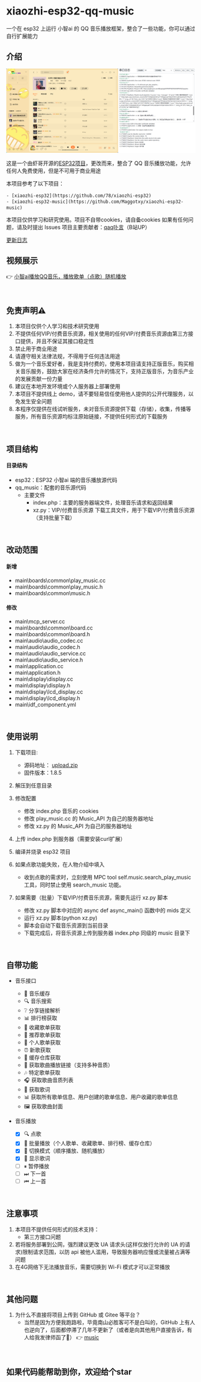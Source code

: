 # xiaozhi-esp32-qq-music
一个在 esp32 上运行 小智ai 的 QQ 音乐播放框架，整合了一些功能，你可以通过自行扩展能力

## 介绍

![随机播放个人歌单](demo.png)

这是一个由虾哥开源的[ESP32项目](https://github.com/78/xiaozhi-esp32)，更改而来，整合了 QQ 音乐播放功能，允许任何人免费使用，但是不可用于商业用途

本项目参考了以下项目：

    - [xiaozhi-esp32](https://github.com/78/xiaozhi-esp32)
    - [xiaozhi-esp32-music](https://github.com/Maggotxy/xiaozhi-esp32-music)

本项目仅供学习和研究使用。项目不自带cookies，请自备cookies
如果有任何问题，请及时提出 Issues
项目主要贡献者：[qaq卟言](https://space.bilibili.com/86920865)（B站UP）

[更新日志](update.md)

## 视频展示

👉 [小智ai播放QQ音乐，播放歌单（点歌）随机播放](https://www.bilibili.com/video/BV1h6HkzkEq6)

&emsp;

## 免责声明⚠️
1. 本项目仅供个人学习和技术研究使用
2. 不提供任何VIP/付费音乐资源，相关使用的任何VIP/付费音乐资源由第三方接口提供，并且不保证其接口稳定性
3. 禁止用于商业用途
4. 请遵守相关法律法规，不得用于任何违法用途
5. 做为一个音乐爱好者，我是支持付费的，使用本项目请支持正版音乐，购买相关音乐服务，鼓励大家在经济条件允许的情况下，支持正版音乐，为音乐产业的发展贡献一份力量
6. 建议在本地开发环境或个人服务器上部署使用
7. 本项目不提供线上 demo，请不要轻易信任使用他人提供的公开代理服务，以免发生安全问题
8. 本程序仅提供在线试听服务，未对音乐资源提供下载（存储），收集，传播等服务，所有音乐资源均标注原始链接，不提供任何形式的下载服务

&emsp;

## 项目结构

#### 目录结构
- esp32：ESP32 小智ai 端的音乐播放源代码
- qq_music：配套的音乐源代码
    - 主要文件
        - index.php：主要的服务器端文件，处理音乐请求和返回结果
        - xz.py：VIP/付费音乐资源 下载工具文件，用于下载VIP/付费音乐资源（支持批量下载）

&emsp;

## 改动范围

#### 新增
- main\boards\common\play_music.cc
- main\boards\common\play_music.h
- main\boards\common\music.h

#### 修改
- main\mcp_server.cc
- main\boards\common\board.cc
- main\boards\common\board.h
- main\audio\audio_codec.cc
- main\audio\audio_codec.h
- main\audio\audio_service.cc
- main\audio\audio_service.h
- main\application.cc
- main\application.h
- main\display\display.cc
- main\display\display.h
- main\display\lcd_display.cc
- main\display\lcd_display.h
- main\idf_component.yml

&emsp;

## 使用说明

1. 下载项目:
    - 源码地址： [upload.zip](https://qaqbuyan.com:88/乔安文件/文件/qq-music/upload.zip)
    - 固件版本：1.8.5

2. 解压到任意目录

3. 修改配置
    - 修改 index.php 音乐的 cookies
    - 修改 play_music.cc 的 Music_API 为自己的服务器地址
    - 修改 xz.py 的 Music_API 为自己的服务器地址

4. 上传 index.php 到服务器（需要安装curl扩展）

5. 编译并烧录 esp32 项目

6. 如果点歌功能失败，在人物介绍中填入
    - 收到点歌的需求时，立刻使用 MPC tool self.music.search_play_music 工具，同时禁止使用 search_music 功能。

7. 如果需要（批量）下载VIP/付费音乐资源，需要先运行 xz.py 脚本
    - 修改 xz.py 脚本中对应的 async def async_main() 函数中的 mids 定义
    - 运行 xz.py 脚本(python xz.py)
    - 脚本会自动下载音乐资源到当前目录
    - 下载完成后，将音乐资源上传到服务器 index.php 同级的 music 目录下

&emsp;

## 自带功能

- 音乐接口
    - 📁 音乐缓存
    - 🔍 音乐搜索
    - ❔  分享链接解析
    - 📊 排行榜获取
    - 📑 收藏歌单获取
    - 📰 推荐歌单获取
    - 📰 个人歌单获取
    - ⏰ 新歌获取
    - 💾 缓存仓库获取
    - 🎵 获取歌曲播放链接（支持多种音质）
    - 🎶 特定歌单获取
    - 🎧 获取歌曲音质列表
    - 📝 获取歌词
    - 📊 获取所有歌单信息、用户创建的歌单信息、用户收藏的歌单信息
    - 🖼️ 获取歌曲封面

- 音乐播放
    - [x] 🔍 点歌
    - [x] 🎵 批量播放（个人歌单、收藏歌单、排行榜、缓存仓库）
    - [x] 🔄 切换模式（顺序播放、随机播放）
    - [x] 📝 显示歌词
    - [ ] ⏸ 暂停播放
    - [ ] ⏭ 下一首
    - [ ] ⏮ 上一首

&emsp;

## 注意事项
1. 本项目不提供任何形式的技术支持：
    - 第三方接口问题
2. 若将服务部署到公网，强烈建议更改 UA 请求头(这样仅放行允许的 UA 的请求)限制请求范围，以防 api 被他人滥用，导致服务器响应慢或流量被占满等问题
3. 在4G网络下无法播放音乐，需要切换到 Wi-Fi 模式才可以正常播放

&emsp;

## 其他问题
1. 为什么不直接将项目上传到 GitHub 或 Gitee 等平台？
    - 当然是因为方便我跑路啦，毕竟南山必胜客可不是白叫的，GitHub 上有人也逆向了，后面都停滞了几年不更新了（或者是向其他用户直接告诉，有人给我发律师函了🥴）
👉 [music](https://github.com/sunzongzheng/music)

&emsp;

## 如果代码能帮助到你，欢迎给个star